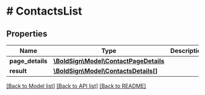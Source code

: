 # # ContactsList

## Properties

Name | Type | Description | Notes
------------ | ------------- | ------------- | -------------
**page_details** | [**\BoldSign\Model\ContactPageDetails**](ContactPageDetails.md) |  | [optional]
**result** | [**\BoldSign\Model\ContactsDetails[]**](ContactsDetails.md) |  | [optional]

[[Back to Model list]](../../README.md#models) [[Back to API list]](../../README.md#endpoints) [[Back to README]](../../README.md)
